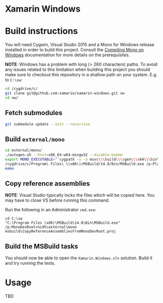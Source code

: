 Xamarin Windows
===============

# Build instructions

You will need Cygwin, Visual Studio 2015 and a Mono for Windows release
installed in order to build this project. Consult the [Compiling Mono on
Windows](http://www.mono-project.com/docs/compiling-mono/windows/)
documentation for more details on the prerequisites.

**NOTE**: Windows has a problem with long (> 260 characters) paths. To avoid
any issues related to this limitation when building this project you should
make sure to checkout this repository in a shallow path on your system. E.g.
to `C:\xw`:

```bash
cd /cygdrive/c/
git clone git@github.com:xamarin/xamarin-windows.git xw
cd xw/
```

## Fetch submodules

```bash
git submodule update --init --recursive
```

## Build `external/mono`

```bash
cd external/mono/
./autogen.sh --host=x86_64-w64-mingw32 --disable-boehm
export MONO_EXECUTABLE="`cygpath -u -a msvc\\\build\\\sgen\\\x64\\\bin\\\Release\\\mono-sgen.exe`"
/cygdrive/c/Program\ Files\ \(x86\)/MSBuild/14.0/Bin/MSBuild.exe /p:PlatformToolset=v140 /p:Platform=x64 /p:Configuration=Release /p:MONO_TARGET_GC=sgen msvc/mono.sln
make
```

## Copy reference assemblies

**NOTE**: Visual Studio typically locks the files which will be copied here.
You may have to close VS before running this command.

Run the following in an Administrator `cmd.exe`:
```
cd C:\xw
"C:\Program Files (x86)\MSBuild\14.0\Bin\MSBuild.exe" /p:MonoDevRoot=%cd%\external\mono msbuild\CopyReferenceAssembliesFromMonoDevRoot.proj
```

## Build the MSBuild tasks

You should now be able to open the `Xamarin.Windows.sln` solution. Build it
and try running the tests.

# Usage

TBD
